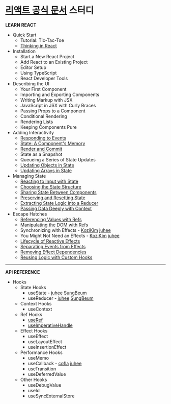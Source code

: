 # [리액트 공식 문서](https://react.dev/) 스터디

****LEARN REACT****
- Quick Start
  - Tutorial: Tic-Tac-Toe
  - [Thinking in React](https://github.com/Jungle-JavaScript-Study/react-docs-study/blob/main/LEARN%20REACT/Quick%20Start/Thinking%20in%20React.md)
- Installation
  - Start a New React Project
  - Add React to an Existing Project
  - Editor Setup
  - Using TypeScript
  - React Developer Tools
- Describing the UI
  - Your First Component
  - Importing and Exporting Components
  - Writing Markup with JSX
  - JavaScript in JSX with Curly Braces
  - Passing Props to a Component
  - Conditional Rendering
  - Rendering Lists
  - Keeping Components Pure
- Adding Interactivity
  - [Responding to Events](https://github.com/Jungle-JavaScript-Study/react-docs-study/blob/main/LEARN%20REACT/Adding%20Interactivity/Responding%20to%20Events.md)
  - [State: A Component's Memory](https://github.com/Jungle-JavaScript-Study/react-docs-study/blob/main/LEARN%20REACT/Adding%20Interactivity/State%20-%20A%20Component's%20Memory.md)
  - [Render and Commit](https://github.com/Jungle-JavaScript-Study/react-docs-study/blob/main/LEARN%20REACT/Adding%20Interactivity/Render%20and%20Commit/%EC%9E%90%EC%9E%90%EC%84%A4%EB%AA%85%EB%93%9C%EA%B0%84%EB%8B%A4.md)
  - State as a Snapshot
  - Queueing a Series of State Updates
  - [Updating Objects in State](https://github.com/Jungle-JavaScript-Study/react-docs-study/blob/main/LEARN%20REACT/Adding%20Interactivity/Updating%20Objects%20in%20State.md)
  - [Updating Arrays in State](https://github.com/Jungle-JavaScript-Study/react-docs-study/blob/main/LEARN%20REACT/Adding%20Interactivity/231016%20Updating%20Arrays%20in%20State%20-%20KoziKim.md)
- Managing State
  - [Reacting to Input with State](https://github.com/Jungle-JavaScript-Study/react-docs-study/blob/main/LEARN%20REACT/Managing%20State/231016%20Reacting%20to%20Input%20with%20State%20-%20KoziKim.md)
  - [Choosing the State Structure](https://github.com/Jungle-JavaScript-Study/react-docs-study/blob/main/LEARN%20REACT/Managing%20State/Choosing%20the%20State%20Structure.md)
  - [Sharing State Between Components](https://github.com/Jungle-JavaScript-Study/react-docs-study/blob/main/LEARN%20REACT/Managing%20State/Sharing%20State%20Between%20Components.md)
  - [Preserving and Resetting State](https://github.com/Jungle-JavaScript-Study/react-docs-study/blob/main/LEARN%20REACT/Managing%20State/Preserving%20and%20Resetting%20State.md)
  - [Extracting State Logic into a Reducer](https://github.com/Jungle-JavaScript-Study/react-docs-study/blob/main/LEARN%20REACT/Managing%20State/Extracting%20State%20Logic%20into%20a%20Reducer.md)
  - [Passing Data Deeply with Context](https://github.com/Jungle-JavaScript-Study/react-docs-study/blob/main/LEARN%20REACT/Managing%20State/Passing%20Data%20Deeply%20with%20Context%20-%20juhee.md)
- Escape Hatches
  - [Referencing Values with Refs](https://github.com/Jungle-JavaScript-Study/react-docs-study/blob/main/LEARN%20REACT/Escape%20Hatches/Referencing%20Values%20with%20Refs%20-%20juhee.md)
  - [Manipulating the DOM with Refs](https://github.com/Jungle-JavaScript-Study/react-docs-study/blob/main/LEARN%20REACT/Escape%20Hatches/Manipulating%20the%20DOM%20with%20Refs%20-juhee.md)
  - Synchronizing with Effects - [KoziKim](https://github.com/Jungle-JavaScript-Study/react-docs-study/blob/main/LEARN%20REACT/Escape%20Hatches/Synchronizing%20with%20Effects.md) [juhee](https://github.com/Jungle-JavaScript-Study/react-docs-study/blob/main/LEARN%20REACT/Escape%20Hatches/Synchronizing%20with%20Effects%20-juhee.md)
  - You Might Not Need an Effects - [KoziKim](https://github.com/Jungle-JavaScript-Study/react-docs-study/blob/main/LEARN%20REACT/Escape%20Hatches/231113%20You%20Might%20Not%20Need%20an%20Effect%20-%20KoziKim.md) [juhee](https://github.com/Jungle-JavaScript-Study/react-docs-study/blob/main/LEARN%20REACT/Escape%20Hatches/You%20Might%20Not%20Need%20an%20Effect%20-juhee.md)
  - [Lifecycle of Reactive Effects](https://github.com/Jungle-JavaScript-Study/react-docs-study/blob/main/LEARN%20REACT/Escape%20Hatches/231116%20Lifecyle%20of%20Reactive%20Effects%20-%20KoziKim.md)
  - [Separating Events from Effects](https://github.com/Jungle-JavaScript-Study/react-docs-study/blob/main/LEARN%20REACT/Escape%20Hatches/Separating%20Events%20from%20Effects-juhee.md)
  - [Removing Effect Dependencies](https://github.com/Jungle-JavaScript-Study/react-docs-study/blob/main/LEARN%20REACT/Escape%20Hatches/Removing%20Effect%20Dependencies.md)
  - [Reusing Logic with Custom Hooks](https://github.com/Jungle-JavaScript-Study/react-docs-study/blob/main/LEARN%20REACT/Escape%20Hatches/Reusing%20Logic%20with%20Custom%20Hooks-juhee.md)

 ***

****API REFERENCE****

- Hooks
  - State Hooks
    - useState - [juhee](https://github.com/Jungle-JavaScript-Study/react-docs-study/blob/main/API%20REFERENCE/Hooks/State%20Hooks/useState-juhee.md) [SungBeum](https://github.com/Jungle-JavaScript-Study/react-docs-study/blob/main/API%20REFERENCE/Hooks/State%20Hooks/useState-sungbeum.md)
    - useReducer - [juhee](https://github.com/Jungle-JavaScript-Study/react-docs-study/blob/main/API%20REFERENCE/Hooks/State%20Hooks/useReducer-juhee.md) [SungBeum](https://github.com/Jungle-JavaScript-Study/react-docs-study/blob/main/API%20REFERENCE/Hooks/State%20Hooks/useReducer-sungbeum.md)
  - Context Hooks
    - useContext
  - Ref Hooks
    - [useRef](https://github.com/Jungle-JavaScript-Study/react-docs-study/blob/main/API%20REFERENCE/Hooks/Ref%20Hooks/useRef-juhee.md)
    - [useImperativeHandle](https://github.com/Jungle-JavaScript-Study/react-docs-study/blob/main/API%20REFERENCE/Hooks/Ref%20Hooks/useImperativeHandle-juhee.md)
  - Effect Hooks
    - useEffect
    - useLayoutEffect
    - useInsertionEffect
  - Performance Hooks
    - useMemo
    - useCallback - [cofla](https://github.com/Jungle-JavaScript-Study/react-docs-study/blob/main/API%20REFERENCE/Hooks/useCallback.md) [juhee](https://github.com/Jungle-JavaScript-Study/react-docs-study/blob/main/API%20REFERENCE/Hooks/Performance%20Hooks/useCallback-juhee.md)
    - useTransition
    - useDeferredValue
  - Other Hooks
    - useDebugValue
    - useId
    - useSyncExternalStore

